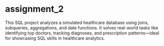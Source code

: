# assignment_2
This SQL project analyzes a simulated healthcare database using joins, subqueries, aggregations, and date functions. It solves real-world tasks like identifying top doctors, tracking diagnoses, and prescription patterns—ideal for showcasing SQL skills in healthcare analytics.
